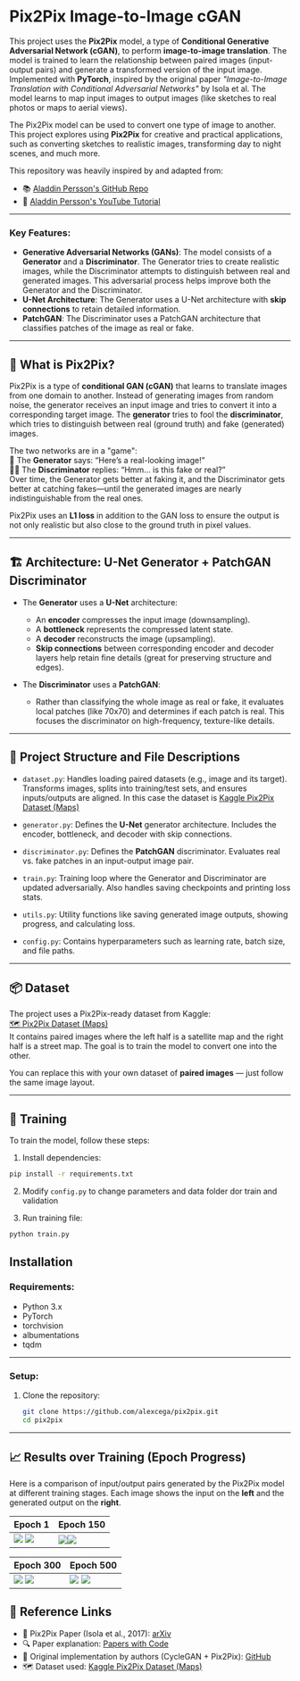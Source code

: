 # Pix2Pix Image-to-Image cGAN

This project uses the **Pix2Pix** model, a type of **Conditional Generative Adversarial Network (cGAN)**, to perform **image-to-image translation**. The model is trained to learn the relationship between paired images (input-output pairs) and generate a transformed version of the input image. 
Implemented with **PyTorch**, inspired by the original paper _"Image-to-Image Translation with Conditional Adversarial Networks"_ by Isola et al. The model learns to map input images to output images (like sketches to real photos or maps to aerial views).

The Pix2Pix model can be used to convert one type of image to another. This project explores using **Pix2Pix** for creative and practical applications, such as converting sketches to realistic images, transforming day to night scenes, and much more.


This repository was heavily inspired by and adapted from:
- 📚 [Aladdin Persson's GitHub Repo](https://github.com/aladdinpersson/Machine-Learning-Collection/tree/master/ML/Pytorch/GANs/Pix2Pix)
- 🎥 [Aladdin Persson's YouTube Tutorial](https://www.youtube.com/watch?v=SuddDSqGRzg&list=PLhhyoLH6IjfxeoooqP9rhU3HJIAVAJ3Vz&index=38&ab_channel=AladdinPersson)

---
### Key Features:
- **Generative Adversarial Networks (GANs)**: The model consists of a **Generator** and a **Discriminator**. The Generator tries to create realistic images, while the Discriminator attempts to distinguish between real and generated images. This adversarial process helps improve both the Generator and the Discriminator.
- **U-Net Architecture**: The Generator uses a U-Net architecture with **skip connections** to retain detailed information.
- **PatchGAN**: The Discriminator uses a PatchGAN architecture that classifies patches of the image as real or fake.

---

## 🧠 What is Pix2Pix?

Pix2Pix is a type of **conditional GAN (cGAN)** that learns to translate images from one domain to another. Instead of generating images from random noise, the generator receives an input image and tries to convert it into a corresponding target image. The **generator** tries to fool the **discriminator**, which tries to distinguish between real (ground truth) and fake (generated) images.

The two networks are in a "game":  
🎨 The **Generator** says: “Here’s a real-looking image!”  
🕵️‍♂️ The **Discriminator** replies: “Hmm… is this fake or real?”  
Over time, the Generator gets better at faking it, and the Discriminator gets better at catching fakes—until the generated images are nearly indistinguishable from the real ones.

Pix2Pix uses an **L1 loss** in addition to the GAN loss to ensure the output is not only realistic but also close to the ground truth in pixel values.

---

## 🏗️ Architecture: U-Net Generator + PatchGAN Discriminator

- The **Generator** uses a **U-Net** architecture:
  - An **encoder** compresses the input image (downsampling).
  - A **bottleneck** represents the compressed latent state.
  - A **decoder** reconstructs the image (upsampling).
  - **Skip connections** between corresponding encoder and decoder layers help retain fine details (great for preserving structure and edges).

- The **Discriminator** uses a **PatchGAN**:
  - Rather than classifying the whole image as real or fake, it evaluates local patches (like 70x70) and determines if each patch is real. This focuses the discriminator on high-frequency, texture-like details.

---

## 📁 Project Structure and File Descriptions

- `dataset.py`: Handles loading paired datasets (e.g., image and its target). Transforms images, splits into training/test sets, and ensures inputs/outputs are aligned. In this case the dataset is [Kaggle Pix2Pix Dataset (Maps)](https://www.kaggle.com/datasets/vikramtiwari/pix2pix-dataset?resource=download)

- `generator.py`: Defines the **U-Net** generator architecture. Includes the encoder, bottleneck, and decoder with skip connections.

- `discriminator.py`: Defines the **PatchGAN** discriminator. Evaluates real vs. fake patches in an input-output image pair.

- `train.py`: Training loop where the Generator and Discriminator are updated adversarially. Also handles saving checkpoints and printing loss stats.

- `utils.py`: Utility functions like saving generated image outputs, showing progress, and calculating loss.

- `config.py`: Contains hyperparameters such as learning rate, batch size, and file paths. 

---

## 📦 Dataset

The project uses a Pix2Pix-ready dataset from Kaggle:  
[🗺 Pix2Pix Dataset (Maps)](https://www.kaggle.com/datasets/vikramtiwari/pix2pix-dataset?resource=download)  
It contains paired images where the left half is a satellite map and the right half is a street map. The goal is to train the model to convert one into the other.

You can replace this with your own dataset of **paired images** — just follow the same image layout.

---

## 🚀 Training
To train the model, follow these steps:

1. Install dependencies:
```bash
pip install -r requirements.txt 
```
2. Modify `config.py` to change parameters and data folder dor train and validation

3. Run training file:
```
python train.py
```

## Installation

### Requirements:
- Python 3.x
- PyTorch
- torchvision
- albumentations
- tqdm
---
### Setup:
1. Clone the repository:
   ```bash
   git clone https://github.com/alexcega/pix2pix.git
   cd pix2pix

---
## 📈 Results over Training (Epoch Progress)

Here is a comparison of input/output pairs generated by the Pix2Pix model at different training stages. Each image shows the input on the **left** and the generated output on the **right**.

| **Epoch 1**                  | **Epoch 150**                |
|-----------------------------|------------------------------|
| ![](evaluation/input_1.png) ![](evaluation/y_gen_1.png)  | ![](evaluation/input_150.png)![](evaluation/y_gen_150.png)   |


| **Epoch 300**                | **Epoch 500**                |
|-----------------------------|------------------------------|
| ![](evaluation/input_300.png) ![](evaluation/y_gen_300.png)  | ![](evaluation/input_499.png) ![](evaluation/y_gen_499.png)   |

## 📄 Reference Links
- 🧠 Pix2Pix Paper (Isola et al., 2017): [arXiv](https://arxiv.org/abs/1611.07004v3)
- 🔍 Paper explanation: [Papers with Code](https://paperswithcode.com/method/pix2pix)
- 💾 Original implementation by authors (CycleGAN + Pix2Pix): [GitHub](https://github.com/junyanz/pytorch-CycleGAN-and-pix2pix/blob/9e6fff7b7d5215a38be3cac074ca7087041bea0d/models/pix2pix_model.py#L6)
- 🗺 Dataset used: [Kaggle Pix2Pix Dataset (Maps)](https://www.kaggle.com/datasets/vikramtiwari/pix2pix-dataset?resource=download)
